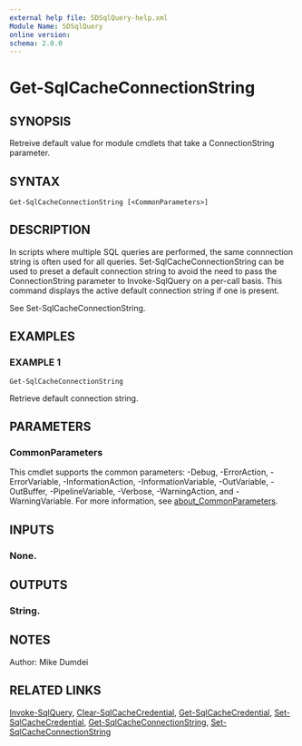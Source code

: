 ```yaml
---
external help file: SDSqlQuery-help.xml
Module Name: SDSqlQuery
online version:
schema: 2.0.0
---
```


# Get-SqlCacheConnectionString

## SYNOPSIS
Retreive default value for module cmdlets that take a ConnectionString parameter.

## SYNTAX

```
Get-SqlCacheConnectionString [<CommonParameters>]
```

## DESCRIPTION
In scripts where multiple SQL queries are performed, the same connnection string is often used for all queries. Set-SqlCacheConnectionString can be used to preset a default connection string to avoid the need to pass the ConnectionString parameter to Invoke-SqlQuery on a per-call basis. This command displays the active default connection string if one is present.

See Set-SqlCacheConnectionString.

## EXAMPLES

### EXAMPLE 1
```
Get-SqlCacheConnectionString
```

Retrieve default connection string.

## PARAMETERS

### CommonParameters
This cmdlet supports the common parameters: -Debug, -ErrorAction, -ErrorVariable, -InformationAction, -InformationVariable, -OutVariable, -OutBuffer, -PipelineVariable, -Verbose, -WarningAction, and -WarningVariable. For more information, see [about_CommonParameters](http://go.microsoft.com/fwlink/?LinkID=113216).

## INPUTS

### None.
## OUTPUTS

### String.
## NOTES
Author: Mike Dumdei

## RELATED LINKS
[Invoke-SqlQuery](.\Invoke-SqlQuery.md), [Clear-SqlCacheCredential](.\Clear-SqlCacheCredential.md), [Get-SqlCacheCredential](.\Get-SqlCacheCredential.md), [Set-SqlCacheCredential](.\Set-SqlCacheCredential.md), [Get-SqlCacheConnectionString](.\Get-SqlCacheConnectionString.md), [Set-SqlCacheConnectionString](.\Set-SqlCacheConnectionString.md)
